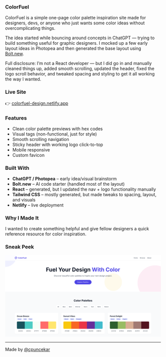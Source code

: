 ### ColorFuel

ColorFuel is a simple one-page color palette inspiration site made for designers, devs, or anyone who just wants some color ideas without overcomplicating things.

The idea started while bouncing around concepts in ChatGPT — trying to build something useful for graphic designers. I mocked up a few early layout ideas in Photopea and then generated the base layout using [Bolt.new](https://bolt.new).  

Full disclosure: I’m not a React developer — but I did go in and manually cleaned things up, added smooth scrolling, updated the header, fixed the logo scroll behavior, and tweaked spacing and styling to get it all working the way I wanted.

### Live Site  
👉 [colorfuel-design.netlify.app](https://colorfuel-design.netlify.app)

### Features

- Clean color palette previews with hex codes
- Visual tags (non-functional, just for style)
- Smooth scrolling navigation
- Sticky header with working logo click-to-top
- Mobile responsive
- Custom favicon

### Built With
- **ChatGPT / Photopea** – early idea/visual brainstorm
- **Bolt.new** – AI code starter (handled most of the layout)
- **React** – generated, but I updated the nav + logo functionality manually
- **Tailwind CSS** – mostly generated, but made tweaks to spacing, layout, and visuals
- **Netlify** – live deployment

### Why I Made It
I wanted to create something helpful and give fellow designers a quick reference resource for color inspiration.


### Sneak Peek
![Homepage](./assets/04-colorfuel-your-design.png)

---

Made by [@cpuncekar](https://github.com/cpuncekar)

